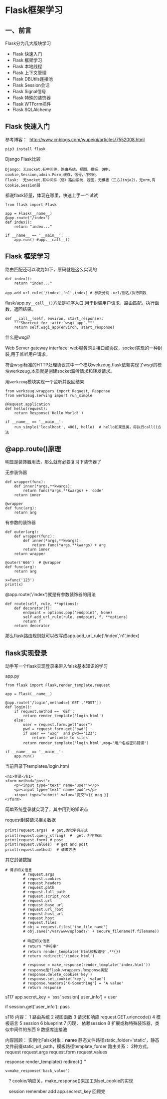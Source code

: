 # Flask框架学习

## 一、前言

Flask分为几大版块学习

* Flask 快速入门
* Flask 框架学习
* Flask 本地线程
* Flask 上下文管理
* Flask DBUtils连接池
* Flask Session会话
* Flask Signal信号
* Flask 特殊的装饰器
* Flask WTForm插件
* Flask SQLAlchemy

## Flask 快速入门

参考博客：  http://www.cnblogs.com/wupeiqi/articles/7552008.html

```
pip3 install flask
```

Django Flask比较
```
Django: 无socket,有中间件，路由系统，视图，模板，ORM，cookie,Session,admin.Form,缓存，信号，序列化
Flask:  无socket,有中间件（弱）路由系统，视图，无模板（三方Jinja2），无orm,有Cookie,Session弱
```

都说flask轻量，体现在哪里，快速上手一个试试

```
from flask import Flask

app = Flask(__name__)
@app.route("/index")
def index():
    return "index..."

if __name__ == '__main__':
    app.run() #app.__call__()
```
## Flask 框架学习

路由匹配还可以改为如下，原码就是这么实现的
```
def index():
    return "index..."

app.add_url_rule('/index','n1',index) # 参数分别：url/别名/执行函数
```

flask/app.py`__call__()`方法是程序入口,用于封装用户请求，路由匹配，执行函数，返回结果。
```
def __call__(self, environ, start_response):
    """Shortcut for :attr:`wsgi_app`."""
    return self.wsgi_app(environ, start_response)
```

什么是wsgi?

Web Server gateway interface: web服务网关接口或协议，socket实现的一种封装,用于监听用户请求。

符合wsgi标准的HTTP处理协议其中一个模块wekzeug,flask依赖实现了wsgi的模块werkzeug,本质就是创建socket监听请求和转发请求。

用`werkzeug`模块实现一个监听并返回结果
```
from werkzeug.wrappers import Request, Response
from werkzeug.serving import run_simple

@Request.application
def hello(request):
    return Response('Hello World!')

if __name__ == '__main__':
    run_simple('localhost', 4001, hello)  # hello如果是类，将执行call()方法
```

## @app.route()原理

明显是装饰器用法，那么就有必要复习下装饰器了

无参装饰器
```
def wrapper(func):
    def inner(*args,**kwargs):
        return func(*args,**kwargs) + 'code'
    return inner

@wrapper
def func(arg):
    return arg
```

有参数的装饰器
```
def outer(arg):
    def wrapper(func):
        def inner(*args,**kwargs):
            return func(*args,**kwargs) + arg
        return inner
    return wrapper

@outer('666')  # @wrapper
def func(arg):
    return arg

x=func('123')
print(x)
```

@app.route('/index')就是有参数装饰器的用法

```
def route(self, rule, **options):
    def decorator(f):
        endpoint = options.pop('endpoint', None)
        self.add_url_rule(rule, endpoint, f, **options)
        return f
    return decorator
```

那么flask路由规则就可以改写成app.add_url_rule('/index','n1',index)


## flask实现登录

动手写一个flask实现登录来带入falsk基本知识的学习

app.py
```
from flask import Flask,render_template,request

app = Flask(__name__)

@app.route('/login',methods=['GET','POST'])
def login():
    if request.method == 'GET':
        return render_template('login.html')
    else:
        user = request.form.get("user")
        pwd = request.form.get("pwd")
        if user == 'wxq'  and pwd=='123':
            return 'welcomte to sites'
        return render_template('login.html',msg="用户名或密码错误")

if __name__ == '__main__':
    app.run()
```

当前目录下templates/login.html
```
<h1>登录</h1>
<form method="post">
    <p><input type="text" name="user"></p>
    <p><input type="text" name="pwd"></p>
    <input type="submit" value="提交">{{ msg }}
</form>
```

简单系统登录就实现了，其中用到的知识点

request封装请求相关数据

```
print(request.args)  # get,类似字典形式
print(request.query_string)  #  get，为字符串
print(request.form) # post 
print(request.values)  # get and post
print(request.method)  # 请求方法
```

其它封装数据
```
# 请求相关信息
        # request.args
        # request.cookies
        # request.headers
        # request.path
        # request.full_path
        # request.script_root
        # request.url
        # request.base_url
        # request.url_root
        # request.host_url
        # request.host
        # request.files
        # obj = request.files['the_file_name']
        # obj.save('/var/www/uploads/' + secure_filename(f.filename))

        # 响应相关信息
        # return "字符串"
        # return render_template('html模板路径',**{})
        # return redirect('/index.html')

        # response = make_response(render_template('index.html'))
        # response是flask.wrappers.Response类型
        # response.delete_cookie('key')
        # response.set_cookie('key', 'value')
        # response.headers['X-Something'] = 'A value'
        # return response
```


s117
app.secret_key  = 'sss'
session['user_info'] = user

if session.get('user_info'): pass

s118
内容：
1 路由系统
2 视图函数
3 请求和响应 request.GET.urlencode()
4 模板语言
5 session
6 blueprint
7 闪现， 依赖session
8 扩展或称特殊装饰器，类似中间件的东西
9 数据库连接池


内容回顾：
实例化Falsk对象：__name__ 静态文件路径static_folder='static'，静态文件前缀static_url_path，模板路径template_forder
路由关系： 2种方式，
request
    request.args
    request.form
    request.values
    
response
    render_template()
    redirect()
    ''
    
    v=make_response('back_value')
    ? cookie/响应关，make_response()来加工对set_cookie的实现
    
    session remember add  app.secrect_key 回顾完
    
